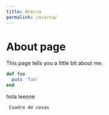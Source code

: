```yaml
---
title: Acerca
permalink: /acerca/
---
```


# About page

This page tells you a little bit about me.

``` ruby
def foo
  puts 'foo'
end
```

hola leeone

~~~
 Cuadro de cosas
~~~
